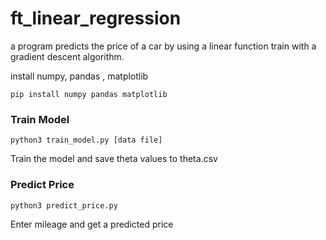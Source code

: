 # ft_linear_regression

a program predicts the price of a car by using a linear function train with a gradient descent algorithm.

install numpy, pandas , matplotlib

```
pip install numpy pandas matplotlib
```

### Train Model

```
python3 train_model.py [data file]
```

Train the model and save theta values to theta.csv

### Predict Price

```
python3 predict_price.py
```

Enter mileage and get a predicted price
